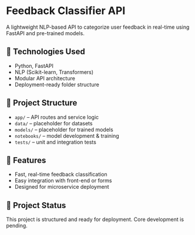 # Feedback Classifier API

A lightweight NLP-based API to categorize user feedback in real-time using FastAPI and pre-trained models.

## 🔧 Technologies Used
- Python, FastAPI
- NLP (Scikit-learn, Transformers)
- Modular API architecture
- Deployment-ready folder structure

## 📁 Project Structure
- `app/` – API routes and service logic
- `data/` – placeholder for datasets
- `models/` – placeholder for trained models
- `notebooks/` – model development & training
- `tests/` – unit and integration tests

## 🚀 Features
- Fast, real-time feedback classification
- Easy integration with front-end or forms
- Designed for microservice deployment

## 🔗 Project Status
This project is structured and ready for deployment. Core development is pending.
